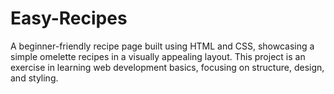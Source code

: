 # Easy-Recipes
A beginner-friendly recipe page built using HTML and CSS, showcasing a simple omelette recipes in a visually appealing layout. This project is an exercise in learning web development basics, focusing on structure, design, and styling.
